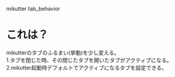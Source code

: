 mikutter tab_behavior

これは？
=====================
mikutterのタブのふるまい(挙動)を少し変える。   
1.タブを閉じた時、その閉じたタブを開いたタブがアクティブになる。  
2.mikutter起動時デフォルトでアクティブになるタブを設定できる。  
